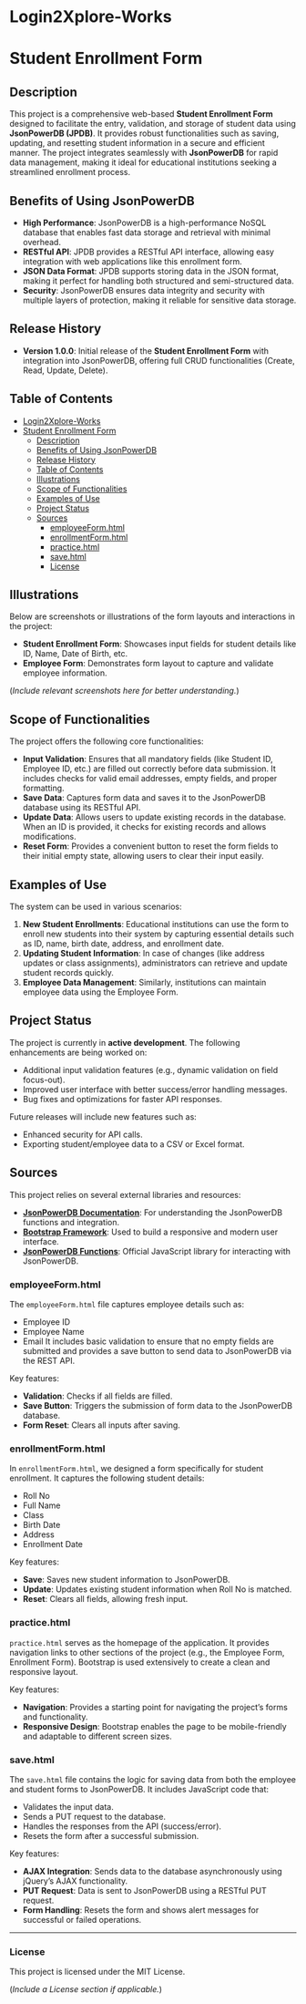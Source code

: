 # Login2Xplore-Works
# Student Enrollment Form

## Description
This project is a comprehensive web-based **Student Enrollment Form** designed to facilitate the entry, validation, and storage of student data using **JsonPowerDB (JPDB)**. It provides robust functionalities such as saving, updating, and resetting student information in a secure and efficient manner. The project integrates seamlessly with **JsonPowerDB** for rapid data management, making it ideal for educational institutions seeking a streamlined enrollment process.

## Benefits of Using JsonPowerDB
- **High Performance**: JsonPowerDB is a high-performance NoSQL database that enables fast data storage and retrieval with minimal overhead.
- **RESTful API**: JPDB provides a RESTful API interface, allowing easy integration with web applications like this enrollment form.
- **JSON Data Format**: JPDB supports storing data in the JSON format, making it perfect for handling both structured and semi-structured data.
- **Security**: JsonPowerDB ensures data integrity and security with multiple layers of protection, making it reliable for sensitive data storage.

## Release History
- **Version 1.0.0**: Initial release of the **Student Enrollment Form** with integration into JsonPowerDB, offering full CRUD functionalities (Create, Read, Update, Delete).

## Table of Contents
- [Login2Xplore-Works](#login2xplore-works)
- [Student Enrollment Form](#student-enrollment-form)
  - [Description](#description)
  - [Benefits of Using JsonPowerDB](#benefits-of-using-jsonpowerdb)
  - [Release History](#release-history)
  - [Table of Contents](#table-of-contents)
  - [Illustrations](#illustrations)
  - [Scope of Functionalities](#scope-of-functionalities)
  - [Examples of Use](#examples-of-use)
  - [Project Status](#project-status)
  - [Sources](#sources)
    - [employeeForm.html](#employeeformhtml)
    - [enrollmentForm.html](#enrollmentformhtml)
    - [practice.html](#practicehtml)
    - [save.html](#savehtml)
    - [License](#license)

## Illustrations
Below are screenshots or illustrations of the form layouts and interactions in the project:
- **Student Enrollment Form**: Showcases input fields for student details like ID, Name, Date of Birth, etc.
- **Employee Form**: Demonstrates form layout to capture and validate employee information.
  
(*Include relevant screenshots here for better understanding.*)

## Scope of Functionalities
The project offers the following core functionalities:
- **Input Validation**: Ensures that all mandatory fields (like Student ID, Employee ID, etc.) are filled out correctly before data submission. It includes checks for valid email addresses, empty fields, and proper formatting.
- **Save Data**: Captures form data and saves it to the JsonPowerDB database using its RESTful API.
- **Update Data**: Allows users to update existing records in the database. When an ID is provided, it checks for existing records and allows modifications.
- **Reset Form**: Provides a convenient button to reset the form fields to their initial empty state, allowing users to clear their input easily.

## Examples of Use
The system can be used in various scenarios:
1. **New Student Enrollments**: Educational institutions can use the form to enroll new students into their system by capturing essential details such as ID, name, birth date, address, and enrollment date.
2. **Updating Student Information**: In case of changes (like address updates or class assignments), administrators can retrieve and update student records quickly.
3. **Employee Data Management**: Similarly, institutions can maintain employee data using the Employee Form.

## Project Status
The project is currently in **active development**. The following enhancements are being worked on:
- Additional input validation features (e.g., dynamic validation on field focus-out).
- Improved user interface with better success/error handling messages.
- Bug fixes and optimizations for faster API responses.
  
Future releases will include new features such as:
- Enhanced security for API calls.
- Exporting student/employee data to a CSV or Excel format.

## Sources
This project relies on several external libraries and resources:
- **[JsonPowerDB Documentation](https://login2explore.com/jpdb/docs.html)**: For understanding the JsonPowerDB functions and integration.
- **[Bootstrap Framework](https://getbootstrap.com/)**: Used to build a responsive and modern user interface.
- **[JsonPowerDB Functions](https://login2explore.com/jpdb/resources/js/0.0.4/jpdb-commons.js)**: Official JavaScript library for interacting with JsonPowerDB.

### employeeForm.html
The `employeeForm.html` file captures employee details such as:
- Employee ID
- Employee Name
- Email
It includes basic validation to ensure that no empty fields are submitted and provides a save button to send data to JsonPowerDB via the REST API.

Key features:
- **Validation**: Checks if all fields are filled.
- **Save Button**: Triggers the submission of form data to the JsonPowerDB database.
- **Form Reset**: Clears all inputs after saving.

### enrollmentForm.html
In `enrollmentForm.html`, we designed a form specifically for student enrollment. It captures the following student details:
- Roll No
- Full Name
- Class
- Birth Date
- Address
- Enrollment Date

Key features:
- **Save**: Saves new student information to JsonPowerDB.
- **Update**: Updates existing student information when Roll No is matched.
- **Reset**: Clears all fields, allowing fresh input.

### practice.html
`practice.html` serves as the homepage of the application. It provides navigation links to other sections of the project (e.g., the Employee Form, Enrollment Form). Bootstrap is used extensively to create a clean and responsive layout.

Key features:
- **Navigation**: Provides a starting point for navigating the project’s forms and functionality.
- **Responsive Design**: Bootstrap enables the page to be mobile-friendly and adaptable to different screen sizes.

### save.html
The `save.html` file contains the logic for saving data from both the employee and student forms to JsonPowerDB. It includes JavaScript code that:
- Validates the input data.
- Sends a PUT request to the database.
- Handles the responses from the API (success/error).
- Resets the form after a successful submission.

Key features:
- **AJAX Integration**: Sends data to the database asynchronously using jQuery’s AJAX functionality.
- **PUT Request**: Data is sent to JsonPowerDB using a RESTful PUT request.
- **Form Handling**: Resets the form and shows alert messages for successful or failed operations.

---

### License
This project is licensed under the MIT License.

(*Include a License section if applicable.*)

